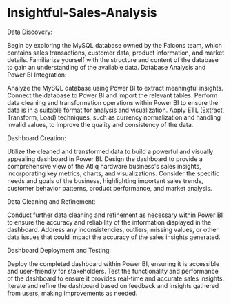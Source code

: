 # Insightful-Sales-Analysis
Data Discovery:

Begin by exploring the MySQL database owned by the Falcons team, which contains sales transactions, customer data, product information, and market details.
Familiarize yourself with the structure and content of the database to gain an understanding of the available data.
Database Analysis and Power BI Integration:

Analyze the MySQL database using Power BI to extract meaningful insights. Connect the database to Power BI and import the relevant tables.
Perform data cleaning and transformation operations within Power BI to ensure the data is in a suitable format for analysis and visualization.
Apply ETL (Extract, Transform, Load) techniques, such as currency normalization and handling invalid values, to improve the quality and consistency of the data.

Dashboard Creation:

Utilize the cleaned and transformed data to build a powerful and visually appealing dashboard in Power BI.
Design the dashboard to provide a comprehensive view of the Atliq hardware business's sales insights, incorporating key metrics, charts, and visualizations.
Consider the specific needs and goals of the business, highlighting important sales trends, customer behavior patterns, product performance, and market analysis.

Data Cleaning and Refinement:

Conduct further data cleaning and refinement as necessary within Power BI to ensure the accuracy and reliability of the information displayed in the dashboard.
Address any inconsistencies, outliers, missing values, or other data issues that could impact the accuracy of the sales insights generated.

Dashboard Deployment and Testing:

Deploy the completed dashboard within Power BI, ensuring it is accessible and user-friendly for stakeholders.
Test the functionality and performance of the dashboard to ensure it provides real-time and accurate sales insights.
Iterate and refine the dashboard based on feedback and insights gathered from users, making improvements as needed.
